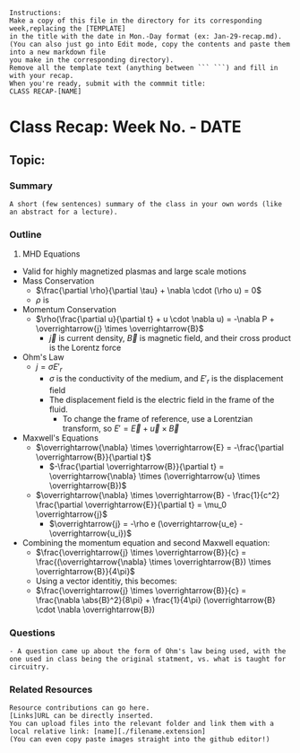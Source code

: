```
Instructions:
Make a copy of this file in the directory for its corresponding week,replacing the [TEMPLATE]
in the title with the date in Mon.-Day format (ex: Jan-29-recap.md).
(You can also just go into Edit mode, copy the contents and paste them into a new markdown file
you make in the corresponding directory).
Remove all the template text (anything between ``` ```) and fill in with your recap.
When you're ready, submit with the commmit title:
CLASS RECAP-[NAME]
```
# Class Recap: Week No. - DATE
## Topic: 

### Summary
```
A short (few sentences) summary of the class in your own words (like an abstract for a lecture). 
```

### Outline 

1. MHD Equations
  - Valid for highly magnetized plasmas and large scale motions
  - Mass Conservation
    - $\frac{\partial \rho}{\partial \tau} + \nabla \cdot (\rho u) = 0$
    - $\rho$ is
  - Momentum Conservation
    - $\rho(\frac{\partial u}{\partial t} + u \cdot \nabla u) = -\nabla P + \overrightarrow{j} \times \overrightarrow{B}$
      - $\overrightarrow{j}$ is current density, $\overrightarrow{B}$ is magnetic field, and their cross product is the Lorentz force
  - Ohm's Law
    - $j = \sigma E'_{r}$
      - $\sigma$ is the conductivity of the medium, and $E'_{r}$ is the displacement field
      - The displacement field is the electric field in the frame of the fluid.
        - To change the frame of reference, use a Lorentzian transform, so $E' = \overrightarrow{E} + \overrightarrow{u} \times \overrightarrow{B}$
  - Maxwell's Equations
    - $\overrightarrow{\nabla} \times \overrightarrow{E} = -\frac{\partial \overrightarrow{B}}{\partial t}$
      - $-\frac{\partial \overrightarrow{B}}{\partial t} = \overrightarrow{\nabla} \times (\overrightarrow{u} \times \overrightarrow{B})$
    - $\overrightarrow{\nabla} \times \overrightarrow{B} - \frac{1}{c^2} \frac{\partial \overrightarrow{E}}{\partial t} = \mu_0 \overrightarrow{j}$
      - $\overrightarrow{j} = -\rho e (\overrightarrow{u_e} - \overrightarrow{u_i})$
  - Combining the momentum equation and second Maxwell equation:
    - $\frac{\overrightarrow{j} \times \overrightarrow{B}}{c} = \frac{(\overrightarrow{\nabla} \times \overrightarrow{B}) \times \overrightarrow{B}}{4\pi}$
    - Using a vector identitiy, this becomes:
    - $\frac{\overrightarrow{j} \times \overrightarrow{B}}{c} = \frac{\nabla \abs{B}^2}{8\pi} + \frac{1}{4\pi} (\overrightarrow{B} \cdot \nabla \overrightarrow{B})

### Questions 
```
- A question came up about the form of Ohm's law being used, with the one used in class being the original statment, vs. what is taught for circuitry. 
```

### Related Resources
```
Resource contributions can go here.  
[Links]URL can be directly inserted.
You can upload files into the relevant folder and link them with a local relative link: [name][./filename.extension]
(You can even copy paste images straight into the github editor!)
```


